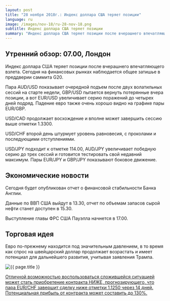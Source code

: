 ```yaml
---
layout: post
title: "28 ноября 2018г.: Индекс доллара США теряет позиции"
language: ru
image: /images/nov-18/ru-28-nov-18.png
subtitle: Индекс доллара США теряет позиции
summary: "Индекс доллара США теряет позиции после вчерашнего впечатляющего взлета. Сегодня на финансовых рынках наблюдается общее затишье в преддверии саммита G20"
---
```

## Утренний обзор: 07.00, Лондон
 
Индекс доллара США теряет позиции после вчерашнего впечатляющего взлета. Сегодня на финансовых рынках наблюдается общее затишье в преддверии саммита G20.

Пара AUD/USD показывает очередной подъем после двух волатильных сессий на старте недели, GBP/USD пытается вернуть потерянные вчера позиции, а вот EUR/USD увеличивает серию поражений до четырех дней подряд. Падение евро также очень хорошо видно на графике пары EUR/GBP.

USD/CAD продолжает восхождение и вполне может завершить сессию выше отметки 1.3300.

USD/CHF второй день штурмует уровень равновесия, с проколами и последующими отступлениями.

USD/JPY подходит к отметке 114.00, AUD/JPY увеличивает победную серию до трех сессий и готовится тестировать свой недавний максимум. Пары EUR/JPY и GBP/JPY показывают боковое движение.
 
## Экономические новости
 
Сегодня будет опубликован отчет о финансовой стабильности Банка Англии.

Данные по ВВП США выйдут в 13.30, отчет по объемам запасов сырой нефти станет доступен в 15.30.

Выступление главы ФРС США Пауэлла начнется в 17.00.

## Торговая идея
 
Евро по-прежнему находится под значительным давлением, в то время как спрос на швейцарский доллар продолжает возрастать и имеет потенциал для дальнейшего развития, учитывая заявления Трампа.

<img src="{{ site.url }}/images/nov-18/ru-28-nov-18.png" alt="{{ page.title }}"  title="{{ page.title }}">

<a href="%LINK%%?currency=USD&market=forex&underlying=frxEURCHF&formname=higherlower&duration_amount=14&duration_units=d&amount=10&amount_type=stake&expiry_type=duration&barrier=1.125" target="_blank">Отличной возможностью воспользоваться сложившейся ситуацией может стать приобретение контракта НИЖЕ, прогнозирующего, что пара EUR/CHF завершит сделку ниже отметки 1.1250 через 14 дней. Потенциальная прибыль от контракта может составить до 130%.</a>
